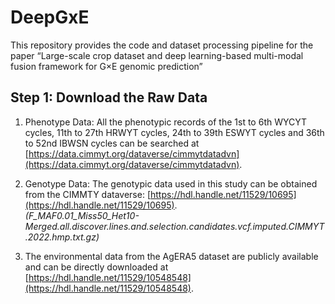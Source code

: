 # DeepGxE
This repository provides the code and dataset processing pipeline for the paper “Large-scale crop dataset and deep learning-based multi-modal fusion framework for G×E genomic prediction”

## Step 1: Download the Raw Data

1. Phenotype Data: All the phenotypic records of the 1st to 6th WYCYT cycles, 11th to 27th HRWYT cycles, 24th to 39th ESWYT cycles and 36th to 52nd IBWSN cycles can be searched at [https://data.cimmyt.org/dataverse/cimmytdatadvn](https://data.cimmyt.org/dataverse/cimmytdatadvn).

2. Genotype Data: The genotypic data used in this study can be obtained from the CIMMTY dataverse: [https://hdl.handle.net/11529/10695](https://hdl.handle.net/11529/10695).  
   *(F_MAF0.01_Miss50_Het10-Merged.all.discover.lines.and.selection.candidates.vcf.imputed.CIMMYT.2022.hmp.txt.gz)*

3. The environmental data from the AgERA5 dataset are publicly available and can be directly downloaded at [https://hdl.handle.net/11529/10548548](https://hdl.handle.net/11529/10548548).
